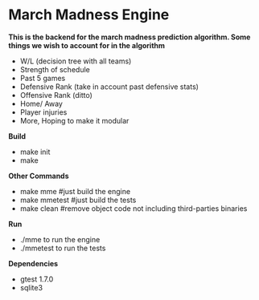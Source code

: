 March Madness Engine
=======

**This is the backend for the march madness prediction algorithm. Some things 
we wish to account for in the algorithm**
* W/L (decision tree with all teams)
* Strength of schedule
* Past 5 games
* Defensive Rank (take in account past defensive stats)
* Offensive Rank (ditto)
* Home/ Away
* Player injuries
* More, Hoping to make it modular

**Build**
* make init
* make

**Other Commands**
* make mme #just build the engine
* make mmetest #just build the tests
* make clean #remove object code not including third-parties binaries

**Run**
* ./mme to run the engine
* ./mmetest to run the tests

**Dependencies**
* gtest 1.7.0
* sqlite3

